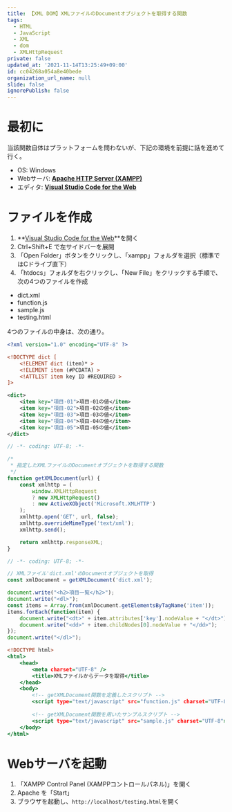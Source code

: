 ```yaml
---
title: 【XML DOM】XMLファイルのDocumentオブジェクトを取得する関数
tags:
  - HTML
  - JavaScript
  - XML
  - dom
  - XMLHttpRequest
private: false
updated_at: '2021-11-14T13:25:49+09:00'
id: cc04268a054a8e40bede
organization_url_name: null
slide: false
ignorePublish: false
---
```

# 最初に

当該関数自体はプラットフォームを問わないが、下記の環境を前提に話を進めて行く。

- OS: Windows
- Webサーバ: **[Apache HTTP Server (XAMPP)](https://www.apachefriends.org/jp/)**
- エディタ: **[Visual Studio Code for the Web](https://vscode.dev/)**

# ファイルを作成

1. **[Visual Studio Code for the Web](https://vscode.dev/)**を開く
1. Ctrl+Shift+E で左サイドバーを展開
1. 「Open Folder」ボタンをクリックし、「xampp」フォルダを選択（標準ではCドライブ直下）
1. 「htdocs」フォルダを右クリックし、「New File」をクリックする手順で、次の4つのファイルを作成
  - dict.xml
  - function.js
  - sample.js
  - testing.html

4つのファイルの中身は、次の通り。

```xml:dict.xml
<?xml version="1.0" encoding="UTF-8" ?>

<!DOCTYPE dict [
    <!ELEMENT dict (item)* >
    <!ELEMENT item (#PCDATA) >
    <!ATTLIST item key ID #REQUIRED >
]>

<dict>
    <item key="項目-01">項目-01の値</item>
    <item key="項目-02">項目-02の値</item>
    <item key="項目-03">項目-03の値</item>
    <item key="項目-04">項目-04の値</item>
    <item key="項目-05">項目-05の値</item>
</dict>

```

```javascript:function.js
// -*- coding: UTF-8; -*-

/*
 * 指定したXMLファイルのDocumentオブジェクトを取得する関数
 */
function getXMLDocument(url) {
    const xmlhttp = (
        window.XMLHttpRequest
        ? new XMLHttpRequest()
        : new ActiveXObject('Microsoft.XMLHTTP')
    );
    xmlhttp.open('GET', url, false);
    xmlhttp.overrideMimeType('text/xml');
    xmlhttp.send();

    return xmlhttp.responseXML;
}

```

```javascript:sample.js
// -*- coding: UTF-8; -*-

// XMLファイル'dict.xml'のDocumentオブジェクトを取得
const xmlDocument = getXMLDocument('dict.xml');

document.write("<h2>項目一覧</h2>");
document.write("<dl>");
const items = Array.from(xmlDocument.getElementsByTagName('item'));
items.forEach(function(item) {
    document.write("<dt>" + item.attributes['key'].nodeValue + "</dt>");
    document.write("<dd>" + item.childNodes[0].nodeValue + "</dd>");
});
document.write("</dl>");

```

```html:testing.html
<!DOCTYPE html>
<html>
    <head>
        <meta charset="UTF-8" />
        <title>XMLファイルからデータを取得</title>
    </head>
    <body>
        <!-- getXMLDocument関数を定義したスクリプト -->
        <script type="text/javascript" src="function.js" charset="UTF-8"></script>
        
        <!-- getXMLDocument関数を用いたサンプルスクリプト -->
        <script type="text/javascript" src="sample.js" charset="UTF-8"></script>
    </body>
</html>

```

# Webサーバを起動

1. 「XAMPP Control Panel (XAMPPコントロールパネル)」を開く
1. Apache を「Start」
1. ブラウザを起動し、`http://localhost/testing.html`を開く
